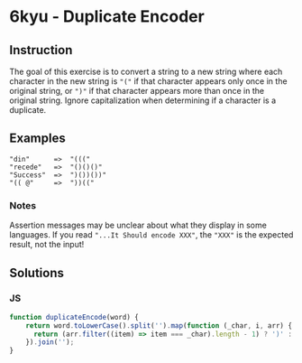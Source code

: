 # 6kyu - Duplicate Encoder

## Instruction
The goal of this exercise is to convert a string to a new string where each character in the new string is `"("` if that character appears only once in the original string, or `")"` if that character appears more than once in the original string. Ignore capitalization when determining if a character is a duplicate.

## Examples

```
"din"      =>  "((("
"recede"   =>  "()()()"
"Success"  =>  ")())())"
"(( @"     =>  "))((" 
```

### Notes
Assertion messages may be unclear about what they display in some languages. If you read `"...It Should encode XXX"`, the `"XXX"` is the expected result, not the input!

## Solutions

### JS

```JavaScript
function duplicateEncode(word) {
    return word.toLowerCase().split('').map(function (_char, i, arr) {
      return (arr.filter((item) => item === _char).length - 1) ? ')' : '(';
    }).join('');
}
```